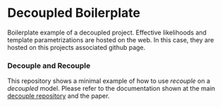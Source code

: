 # Decoupled Boilerplate

Boilerplate example of a decoupled project. Effective likelihoods and template parametrizations are hosted on the web. In this case, they are hosted on this projects associated github page.


### Decouple and Recouple

This repository shows a minimal example of how to use _recouple_ on a _decoupled_ model. Please refer to the documentation shown at the main [decouple repository](https://github.com/svenkreiss/decouple) and the paper.